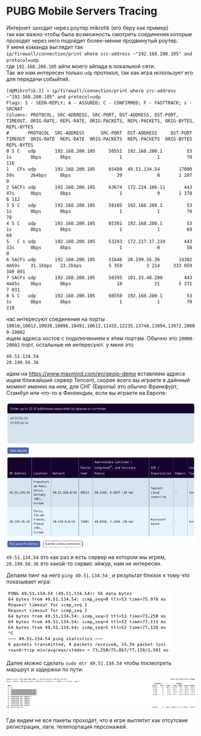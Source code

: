 # PUBG Mobile Servers Tracing

Интернет заходит через роутер mikrotik  (его беру как пример)   
так как важно чтобы была возможность смотреть соединения которые проходят через него подойдет более-мение продвинутый роутер.   
У меня команда выглядит так    
`ip/firewall/connection/print where src-address ~"192.168.200.105" and protocol=udp`    
где `192.168.200.105` айпи моего айпада в локальной сети.  
Так же нам интересен только `udp` протокол, так как игра использует его для передачи собыйтий. 

```
[d@MikroTik-I] > ip/firewall/connection/print where src-address ~"192.168.200.105" and protocol=udp
Flags: S - SEEN-REPLY; A - ASSURED; C - CONFIRMED; F - FASTTRACK; s - SRCNAT
Columns: PROTOCOL, SRC-ADDRESS, SRC-PORT, DST-ADDRESS, DST-PORT, TIMEOUT, ORIG-RATE, REPL-RATE, ORIG-PACKETS, REPL-PACKETS, ORIG-BYTES, REPL-BYTES
#       PROTOCOL  SRC-ADDRESS      SRC-PORT  DST-ADDRESS     DST-PORT  TIMEOUT  ORIG-RATE  REPL-RATE  ORIG-PACKETS  REPL-PACKETS  ORIG-BYTES  REPL-BYTES
0 S C   udp       192.168.200.105     50551  192.168.200.1         53  1s       0bps       0bps                  1             1          70         116
1   CFs udp       192.168.200.105     65480  49.51.134.54       17000  59s      264bps     0bps                 39             0       1 287           0
2 SACFs udp       192.168.200.105     63674  172.224.106.11       443  47s      0bps       0bps                  1             9       1 378       6 112
3 S C   udp       192.168.200.105     58105  192.168.200.1         53  1s       0bps       0bps                  1             1          78          78
4 S C   udp       192.168.200.105     65301  192.168.200.1         53  1s       0bps       0bps                  1             1          69          69
5   C s udp       192.168.200.105     53293  172.217.17.234       443  33s      0bps       0bps                  1             0          58           0
6 SACFs udp       192.168.200.105     51646  20.199.56.36       14382  4m59s    31.1kbps   23.2kbps          5 359         3 214     333 059     349 891
7 SACFs udp       192.168.200.105     58395  101.33.48.209        443  4m45s    0bps       0bps                 18            21       5 371       7 831
8 S C   udp       192.168.200.105     60550  192.168.200.1         53  1s       0bps       0bps                  1             1          70         218
```

нас интересуют соединения на порты `10010,10013,10039,10096,10491,10612,11455,12235,13748,13894,13972,20000-20002`  
ищем адреса хоcтов с подключением к этим портам. Обычно это `20000-20002` порт, остальные не интересуют.
у меня это  

```
49.51.134.54
20.199.56.36
```
идем на https://www.maxmind.com/en/geoip-demo вставляем адреса
ищем ближайший сервер Tencent, скорее всего вы играете в дайнный момент именно на нем, для СНГ (Европы) это обычно Франкфурт, Стамбул или что-то в Финляндии, если вы играете на Европе:

![geoip-demo screenshot](/Screenshot1.png)

`49.51.134.54` это как раз и есть сервер на котором мы игрем, `20.199.56.36` это какой-то сервис эйжур, нам не интересен.

Делаем пинг на него `ping 49.51.134.54` , и результат близок к тому что показывает игра:

![ping screenshot](/Screenshot3.png)

Далее можно сделать `sudo mtr 49.51.134.54` чтобы посмотреть маршрут и задержки по пути:

![mtr screenshot](/Screenshot2.png)

Где видем не все пакеты проходят, что в игре выглятит как отсутсвие регистрации, лаги, телепортация персонажей.


